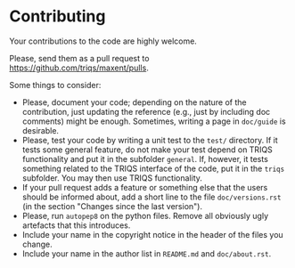 # Contributing

Your contributions to the code are highly welcome.

Please, send them as a pull request to https://github.com/triqs/maxent/pulls.

Some things to consider:

- Please, document your code; depending on the nature of the contribution,
  just updating the reference (e.g., just by including doc comments) might
  be enough. Sometimes, writing a page in ``doc/guide`` is desirable.
- Please, test your code by writing a unit test to the ``test/``
  directory. If it tests some general feature, do not make your test depend
  on TRIQS functionality and put it in the subfolder ``general``.
  If, however, it tests something related to the TRIQS interface of the code,
  put it in the ``triqs`` subfolder. You may then use TRIQS functionality.
- If your pull request adds a feature or something else that the users
  should be informed about, add a short line to the file ``doc/versions.rst``
  (in the section "Changes since the last version").
- Please, run ``autopep8`` on the python files.
  Remove all obviously ugly artefacts that this introduces.
- Include your name in the copyright notice in the header of
  the files you change.
- Include your name in the author list in ``README.md`` and ``doc/about.rst``.
